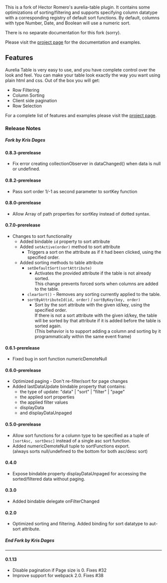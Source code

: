 This is a fork of Hector Romero's aurelia-table plugin.
It contains some optimizations of sorting/filtering and supports specifying
column datatype with a corresponding registry of default sort functions.
By default, columns with type Number, Date, and Boolean will use a numeric sort.

There is no separate documentation for this fork (sorry).

Please visit the [project page](http://tochoromero.github.com/aurelia-table) for the documentation and examples.

## Features
Aurelia Table is very easy to use, and you have complete control over the look and feel. You can make your table look exactly the way you want using plain html and css.
Out of the box you will get:
 - Row Filtering
 - Column Sorting
 - Client side pagination
 - Row Selection
 
For a complete list of features and examples please visit the [project page](http://tochoromero.github.com/aurelia-table).

### Release Notes
##### Fork by Kris Dages

#### 0.8.3-prerelease
- Fix error creating collectionObserver in dataChanged() when data is null or undefined. 

#### 0.8.2-prerelease
- Pass sort order 1/-1 as second parameter to sortKey function

#### 0.8.0-prerelease
- Allow Array of path properties for sortKey instead of dotted syntax.

#### 0.7.0-prerelease
- Changes to sort functionality
  - Added bindable `id` property to sort attribute
  - Added `setActive(order)` method to sort attribute
    - Triggers a sort on the attribute as if it had been clicked, using the specified order.  
  - Added sorting methods to table attribute
    - `setDefaultSort(sortAttribute)`
      - Activates the provided attribute if the table is not already sorted.<br/>
        This change prevents forced sorts when columns are added to the table.
    - `clearSort()` - Removes any sorting currently applied to the table.
    - `sortByAttributeId(id, order)` / `sortByKey(key, order)`
      - Sort by the sort attribute with the given id/key, using the specified order.<br/>
        If there is not a sort attribute with the given id/key, the table will be sorted by 
        that attribute if it is added before the table is sorted again.<br/>
        (This behavior is to support adding a column and sorting by it programmatically within the same event frame) 

#### 0.6.1-prerelease
- Fixed bug in sort function numericDemoteNull

#### 0.6.0-prerelease
- Optimized paging - Don't re-filter/sort for page changes
- Added lastDataUpdate bindable property that contains:
  - the type of update: "data" | "sort" | "filter" | "page"
  - the applied sort properties
  - the applied filter values
  - displayData
  - and displayDataUnpaged

#### 0.5.0-prerelease
- Allow sort functions for a column type to be specified as a tuple of `[sortAsc, sortDesc]`
instead of a single asc sort function.
- Added numericDemoteNull tuple to sortFunctions export.<br>(always sorts null/undefined to the bottom for both asc/desc sort)

#### 0.4.0
* Expose bindable property displayDataUnpaged for accessing the sorted/filtered data without paging.

#### 0.3.0
* Added bindable delegate onFilterChanged

#### 0.2.0
* Optimized sorting and filtering. Added binding for sort datatype to aut-sort attribute.

##### End Fork by Kris Dages
----

#### 0.1.13
* Disable pagination if Page size is 0. Fixes #32
* Improve support for webpack 2.0. Fixes #38
